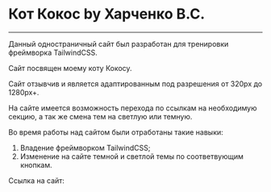 # Кот Кокос by Харченко В.С.
------
Данный одностраничный сайт был разработан для тренировки фреймворка TailwindCSS.

Сайт посвящен моему коту Кокосу. 

Сайт отзывчив и является адаптированным под разрешения от 320px до 1280px+.

На сайте имеется возможность перехода по ссылкам на необходимую секцию, а так же смена тем на светлую или темную.

Во время работы над сайтом были отработаны такие навыки:
1. Владение фреймворком TailwindCSS;
2. Изменение на сайте темной и светлой темы по соответвующим кнопкам.

Ссылка на сайт: 

